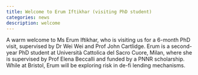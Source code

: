 ```yaml
---
title: Welcome to Erum Iftikhar (visiting PhD student)
categories: news
description: welcome
---
```

A warm welcome to Ms Erum Iftikhar, who is visiting us for a 6-month PhD visit, supervised by Dr Wei Wei and Prof John Cartlidge. Erum is a second-year PhD student at Università Cattolica del Sacro Cuore, Milan, where she is supervised by Prof Elena Beccalli and funded by a PNNR scholarship. While at Bristol, Erum will be exploring risk in de-fi lending mechanisms.